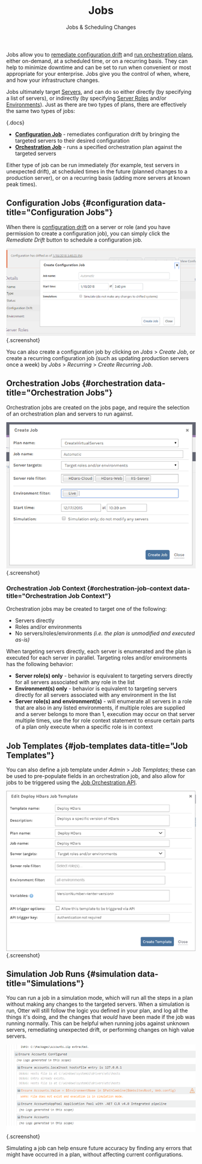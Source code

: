 ﻿---
title: Jobs
subtitle: Jobs & Scheduling Changes
keywords: otter,jobs,executions
sequence: 300
show-headings-in-nav: true
---

Jobs allow you to [remediate configuration drift][Plans] and [run orchestration plans][Plans], either on-demand, at a scheduled time, or on a recurring basis. They can help to minimize downtime and can be set to run when convenient or most appropriate for your enterprise. Jobs give you the control of when, where, and how your infrastructure changes.

Jobs ultimately target [Servers], and can do so either directly (by specifying a list of servers), or indirectly (by specifying [Server Roles] and/or [Environments]). Just as there are two types of plans, there are effectively the same two types of jobs:

{.docs}
- **[Configuration Job](#configuration)** - remediates configuration drift by bringing the targeted servers to their desired configuration
- **[Orchestration Job](#orchestration)** - runs a specified orchestration plan against the targeted servers

Either type of job can be run immediately (for example, test servers in unexpected drift), at scheduled times in the future (planned changes to a production server), or on a recurring basis (adding more servers at known peak times).

## Configuration Jobs {#configuration data-title="Configuration Jobs"}

When there is [configuration drift] on a server or role (and you have permission to create a configuration job), you can simply click the *Remediate Drift* button to schedule a configuration job.

![Remediation Job in Otter](/resources/documentation/otter/jobs-remediate.png){.screenshot}

You can also create a configuration job by clicking on *Jobs* > *Create Job*, or create a recurring configuration job (such as updating production servers once a week) by <i>Jobs</i> > *Recurring* > *Create Recurring Job*.

## Orchestration Jobs {#orchestration data-title="Orchestration Jobs"}

Orchestration jobs are created on the jobs page, and require the selection of an orchestration plan and servers to run against.

![Orchestration Job in Otter](/resources/documentation/otter/jobs-orchestration.png){.screenshot}

### Orchestration Job Context {#orchestration-job-context data-title="Orchestration Job Context"}

Orchestration jobs may be created to target one of the following:

- Servers directly
- Roles and/or environments
- No servers/roles/environments *(i.e. the plan is unmodified and executed as-is)*

When targeting servers directly, each server is enumerated and the plan is executed for each server in parallel. Targeting roles and/or environments has the following behavior:

- **Server role(s) only** - behavior is equivalent to targeting servers directly for all servers associated with any role in the list
- **Environment(s) only** - behavior is equivalent to targeting servers directly for all servers associated with any environment in the list
- **Server role(s) and environment(s)** - will enumerate all servers in a role that are also in any listed environments, if multiple roles are supplied and a server belongs to more than 1, execution may occur on that server multiple times, use the for role context statement to ensure certain parts of a plan only execute when a specific role is in context

## Job Templates {#job-templates data-title="Job Templates"}

You can also define a job template under *Admin* > *Job Templates*; these can be used to pre-populate fields in an orchestration job, and also allow for jobs to be triggered using the [Job Orchestration API].

![Job Templates in Otter](/resources/documentation/otter/job-template.png){.screenshot}

## Simulation Job Runs {#simulation data-title="Simulations"}

You can run a job in a simulation mode, which will run all the steps in a plan without making any changes to the targeted servers. When a simulation is run, Otter will still follow the logic you defined in your plan, and log all the things it's doing, and the changes that *would* have been made if the job was running normally. This can be helpful when running jobs against unknown servers, remediating unexpected drift, or performing changes on high value servers.

![Simulation Job in Otter](/resources/documentation/otter/jobs-simulate.png){.screenshot}

Simulating a job can help ensure future accuracy by finding any errors that might have occurred in a plan, without affecting current configurations.

[Plans]: /support/documentation/otter/core-concepts/plans
[Servers]: /support/documentation/otter/core-concepts/servers
[configuration drift]: /support/documentation/otter/core-concepts/servers#drift
[Server Roles]: /support/documentation/otter/modeling-infrastructure/server-roles
[Environments]: /support/documentation/otter/modeling-infrastructure/environments
[Job Orchestration API]: /support/documentation/otter/reference/api/jobs

